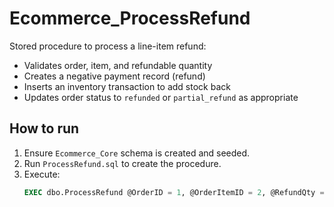 # Ecommerce_ProcessRefund

Stored procedure to process a line-item refund:
- Validates order, item, and refundable quantity
- Creates a negative payment record (refund)
- Inserts an inventory transaction to add stock back
- Updates order status to `refunded` or `partial_refund` as appropriate

## How to run
1. Ensure `Ecommerce_Core` schema is created and seeded.
2. Run `ProcessRefund.sql` to create the procedure.
3. Execute:
   ```sql
   EXEC dbo.ProcessRefund @OrderID = 1, @OrderItemID = 2, @RefundQty = 1, @Reason = 'customer_return';

